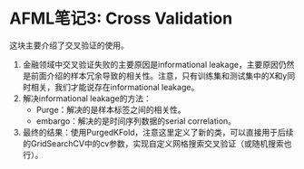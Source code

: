 # AFML笔记3: Cross Validation

这块主要介绍了交叉验证的使用。

1. 金融领域中交叉验证失败的主要原因是informational leakage，主要原因仍然是前面介绍的样本冗余导致的相关性。注意，只有训练集和测试集中的X和y同时相关，我们才能说存在informational leakage。
2. 解决informational leakage的方法：
   - Purge：解决的是样本标签之间的相关性。 
   - embargo：解决的是时间序列数据的serial correlation。 
3. 最终的结果：使用PurgedKFold，注意这里定义了新的类，可以直接用于后续的GridSearchCV中的cv参数，实现自定义网格搜索交叉验证（或随机搜索也行）。


